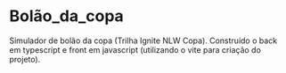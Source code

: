# Bolão_da_copa
Simulador de bolão da copa (Trilha Ignite NLW Copa). Construído o back em typescript e front em javascript (utilizando o vite para criação do projeto).
